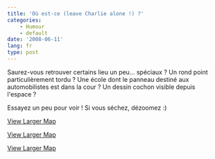 ```yaml
---
title: 'Où est-ce (leave Charlie alone !) ?'
categories:
    - Humour
    - default
date: '2008-06-11'
lang: fr
type: post
---
```


Saurez-vous retrouver certains lieu un peu… spéciaux&nbsp;? Un rond point particulièrement tordu&nbsp;? Une école dont le panneau destiné aux automobilistes est dans la cour&nbsp;? Un dessin cochon visible depuis l'espace&nbsp;?

Essayez un peu pour voir&nbsp;! Si vous séchez, dézoomez&nbsp;:)

[View Larger Map](https://maps.google.fr/maps?f=q&amp;hl=en&amp;geocode=&amp;q=51.562839,-1.771452&amp;ie=UTF8&amp;t=k&amp;ll=51.562839,-1.771452&amp;spn=0.018672,0.036478&amp;z=18&amp;iwloc=addr&amp;source=embed&amp;output=classic&amp;dg=brw)

[View Larger Map](https://maps.google.fr/maps?f=q&amp;hl=en&amp;geocode=&amp;q=48.842721,%2B2.279288&amp;ie=UTF8&amp;t=k&amp;spn=0.019768,0.036478&amp;z=18&amp;iwloc=addr&amp;source=embed&amp;output=classic&amp;dg=brw)

[View Larger Map](https://maps.google.fr/maps?f=q&amp;hl=en&amp;geocode=&amp;q=45.426995,%2B4.39146&amp;ie=UTF8&amp;t=k&amp;spn=0.021081,0.036478&amp;z=20&amp;iwloc=addr&amp;source=embed&amp;output=classic&amp;dg=brw)